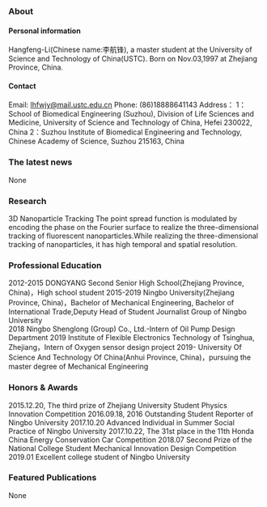 ### About
#### Personal information
Hangfeng-Li(Chinese name:李航锋), a master student at the University of Science and Technology of China(USTC).
Born on Nov.03,1997 at Zhejiang Province, China.
#### Contact
Email: 
lhfwjy@mail.ustc.edu.cn
Phone: 
(86)18888641143
Address：
1：School of Biomedical Engineering (Suzhou), Division of Life Sciences and Medicine, University of Science and Technology of China, Hefei 230022, China 
2：Suzhou Institute of Biomedical Engineering and Technology, Chinese Academy of Science, Suzhou 215163, China

### The latest news
None

### Research
3D Nanoparticle Tracking
The point spread function is modulated by encoding the phase on the Fourier surface to realize the three-dimensional tracking of fluorescent nanoparticles.While realizing the three-dimensional tracking of nanoparticles, it has high temporal and spatial resolution.

### Professional Education
2012-2015 DONGYANG Second Senior High School(Zhejiang Province, China)，High school student
2015-2019 Ningbo University(Zhejiang Province, China)，Bachelor of Mechanical Engineering, Bachelor of International Trade,Deputy Head of Student Journalist Group of Ningbo     University    
2018 Ningbo Shenglong (Group) Co., Ltd.-Intern of Oil Pump Design Department
2019 Institute of Flexible Electronics Technology of Tsinghua, Zhejiang，Intern of Oxygen sensor design project
2019-     University Of Science And Technology Of China(Anhui Province, China)，pursuing the master degree of Mechanical Engineering 

### Honors & Awards
2015.12.20, The third prize of Zhejiang University Student Physics Innovation Competition
2016.09.18, 2016 Outstanding Student Reporter of Ningbo University
2017.10.20  Advanced Individual in Summer Social Practice of Ningbo University
2017.10.22, The 31st place in the 11th Honda China Energy Conservation Car Competition
2018.07     Second Prize of the National College Student Mechanical Innovation Design Competition
2019.01     Excellent college student of Ningbo University

### Featured Publications
None

